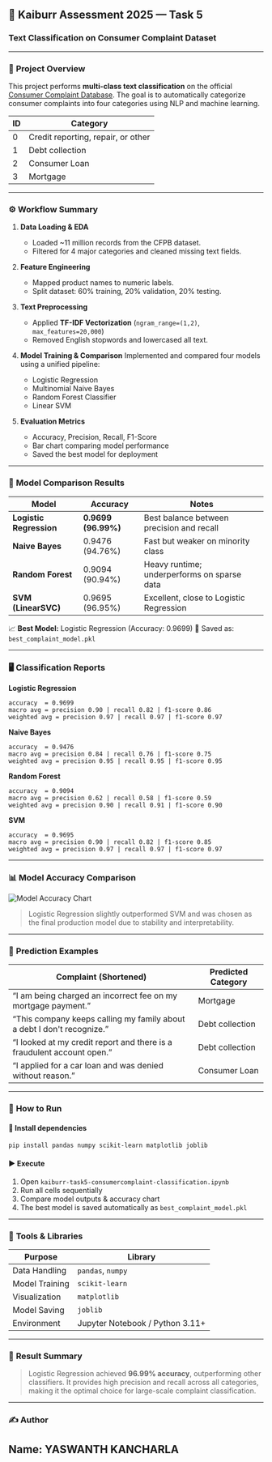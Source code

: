 ## 🧠 **Kaiburr Assessment 2025 — Task 5**

### Text Classification on Consumer Complaint Dataset

---

### 📘 **Project Overview**

This project performs **multi-class text classification** on the official [Consumer Complaint Database](https://catalog.data.gov/dataset/consumer-complaint-database).
The goal is to automatically categorize consumer complaints into four categories using NLP and machine learning.

| ID | Category                           |
| -- | ---------------------------------- |
| 0  | Credit reporting, repair, or other |
| 1  | Debt collection                    |
| 2  | Consumer Loan                      |
| 3  | Mortgage                           |

---

### ⚙️ **Workflow Summary**

1. **Data Loading & EDA**

   * Loaded ~11 million records from the CFPB dataset.
   * Filtered for 4 major categories and cleaned missing text fields.

2. **Feature Engineering**

   * Mapped product names to numeric labels.
   * Split dataset: 60% training, 20% validation, 20% testing.

3. **Text Preprocessing**

   * Applied **TF-IDF Vectorization** (`ngram_range=(1,2)`, `max_features=20,000`)
   * Removed English stopwords and lowercased all text.

4. **Model Training & Comparison**
   Implemented and compared four models using a unified pipeline:

   * Logistic Regression
   * Multinomial Naive Bayes
   * Random Forest Classifier
   * Linear SVM

5. **Evaluation Metrics**

   * Accuracy, Precision, Recall, F1-Score
   * Bar chart comparing model performance
   * Saved the best model for deployment

---

### 🧪 **Model Comparison Results**

| Model                   | Accuracy            | Notes                                       |
| ----------------------- | ------------------- | ------------------------------------------- |
| **Logistic Regression** | **0.9699 (96.99%)** | Best balance between precision and recall   |
| **Naive Bayes**         | 0.9476 (94.76%)     | Fast but weaker on minority class           |
| **Random Forest**       | 0.9094 (90.94%)     | Heavy runtime; underperforms on sparse data |
| **SVM (LinearSVC)**     | 0.9695 (96.95%)     | Excellent, close to Logistic Regression     |

📈 **Best Model:** Logistic Regression (Accuracy: 0.9699)
💾 Saved as: `best_complaint_model.pkl`

---

### 🖥️ **Classification Reports**

**Logistic Regression**

```
accuracy  = 0.9699
macro avg = precision 0.90 | recall 0.82 | f1-score 0.86
weighted avg = precision 0.97 | recall 0.97 | f1-score 0.97
```

**Naive Bayes**

```
accuracy  = 0.9476
macro avg = precision 0.84 | recall 0.76 | f1-score 0.75
weighted avg = precision 0.95 | recall 0.95 | f1-score 0.95
```

**Random Forest**

```
accuracy  = 0.9094
macro avg = precision 0.62 | recall 0.58 | f1-score 0.59
weighted avg = precision 0.90 | recall 0.91 | f1-score 0.90
```

**SVM**

```
accuracy  = 0.9695
macro avg = precision 0.90 | recall 0.82 | f1-score 0.85
weighted avg = precision 0.97 | recall 0.97 | f1-score 0.97
```

---

### 📊 **Model Accuracy Comparison**

![Model Accuracy Chart](screenshots/model_comparison.png)

> Logistic Regression slightly outperformed SVM and was chosen as the final production model due to stability and interpretability.

---

### 🧩 **Prediction Examples**

| Complaint (Shortened)                                                  | Predicted Category |
| ---------------------------------------------------------------------- | ------------------ |
| “I am being charged an incorrect fee on my mortgage payment.”          | Mortgage           |
| “This company keeps calling my family about a debt I don't recognize.” | Debt collection    |
| “I looked at my credit report and there is a fraudulent account open.” | Debt collection    |
| “I applied for a car loan and was denied without reason.”              | Consumer Loan      |

---

### 🚀 **How to Run**

#### 🧩 Install dependencies

```bash
pip install pandas numpy scikit-learn matplotlib joblib
```

#### ▶️ Execute

1. Open `kaiburr-task5-consumercomplaint-classification.ipynb`
2. Run all cells sequentially
3. Compare model outputs & accuracy chart
4. The best model is saved automatically as `best_complaint_model.pkl`

---

### 🧠 **Tools & Libraries**

| Purpose        | Library                         |
| -------------- | ------------------------------- |
| Data Handling  | `pandas`, `numpy`               |
| Model Training | `scikit-learn`                  |
| Visualization  | `matplotlib`                    |
| Model Saving   | `joblib`                        |
| Environment    | Jupyter Notebook / Python 3.11+ |

---

### 📄 **Result Summary**

> Logistic Regression achieved **96.99% accuracy**, outperforming other classifiers.
> It provides high precision and recall across all categories, making it the optimal choice for large-scale complaint classification.

---

### ✍️ **Author**

**Name:** YASWANTH KANCHARLA
---

